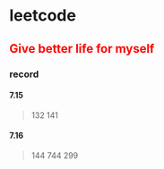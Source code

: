 # leetcode

## <font color=red>Give better life for myself</font>

### record
#### 7.15 
> 132 141
#### 7.16
> 144 744 299
